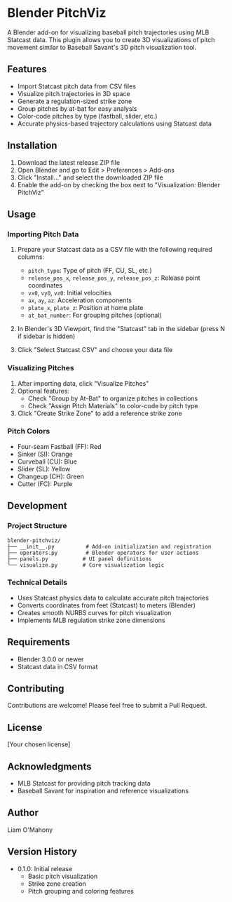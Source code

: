 # Blender PitchViz

A Blender add-on for visualizing baseball pitch trajectories using MLB Statcast data. This plugin allows you to create 3D visualizations of pitch movement similar to Baseball Savant's 3D pitch visualization tool.

## Features

- Import Statcast pitch data from CSV files
- Visualize pitch trajectories in 3D space
- Generate a regulation-sized strike zone
- Group pitches by at-bat for easy analysis
- Color-code pitches by type (fastball, slider, etc.)
- Accurate physics-based trajectory calculations using Statcast data

## Installation

1. Download the latest release ZIP file
2. Open Blender and go to Edit > Preferences > Add-ons
3. Click "Install..." and select the downloaded ZIP file
4. Enable the add-on by checking the box next to "Visualization: Blender PitchViz"

## Usage

### Importing Pitch Data

1. Prepare your Statcast data as a CSV file with the following required columns:
   - `pitch_type`: Type of pitch (FF, CU, SL, etc.)
   - `release_pos_x`, `release_pos_y`, `release_pos_z`: Release point coordinates
   - `vx0`, `vy0`, `vz0`: Initial velocities
   - `ax`, `ay`, `az`: Acceleration components
   - `plate_x`, `plate_z`: Position at home plate
   - `at_bat_number`: For grouping pitches (optional)

2. In Blender's 3D Viewport, find the "Statcast" tab in the sidebar (press N if sidebar is hidden)
3. Click "Select Statcast CSV" and choose your data file

### Visualizing Pitches

1. After importing data, click "Visualize Pitches"
2. Optional features:
   - Check "Group by At-Bat" to organize pitches in collections
   - Check "Assign Pitch Materials" to color-code by pitch type
3. Click "Create Strike Zone" to add a reference strike zone

### Pitch Colors

- Four-seam Fastball (FF): Red
- Sinker (SI): Orange
- Curveball (CU): Blue
- Slider (SL): Yellow
- Changeup (CH): Green
- Cutter (FC): Purple

## Development

### Project Structure

```
blender-pitchviz/
├── __init__.py          # Add-on initialization and registration
├── operators.py         # Blender operators for user actions
├── panels.py           # UI panel definitions
└── visualize.py        # Core visualization logic
```

### Technical Details

- Uses Statcast physics data to calculate accurate pitch trajectories
- Converts coordinates from feet (Statcast) to meters (Blender)
- Creates smooth NURBS curves for pitch visualization
- Implements MLB regulation strike zone dimensions

## Requirements

- Blender 3.0.0 or newer
- Statcast data in CSV format

## Contributing

Contributions are welcome! Please feel free to submit a Pull Request.

## License

[Your chosen license]

## Acknowledgments

- MLB Statcast for providing pitch tracking data
- Baseball Savant for inspiration and reference visualizations

## Author

Liam O'Mahony

## Version History

- 0.1.0: Initial release
  - Basic pitch visualization
  - Strike zone creation
  - Pitch grouping and coloring features
